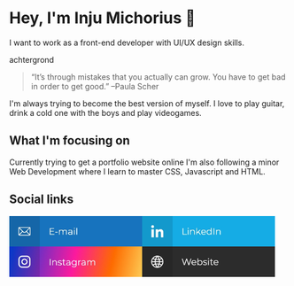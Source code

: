 # Hey, I'm Inju Michorius 👋
I want to work as a front-end developer with UI/UX design skills.

achtergrond

> “It’s through mistakes that you actually can grow. You have to get bad in order to get good.” –Paula Scher

I'm always trying to become the best version of myself. I love to play guitar, drink a cold one with the boys and play videogames.

## What I'm focusing on
Currently trying to get a portfolio website online
I'm also following a minor Web Development where I learn to master CSS, Javascript and HTML.

## Social links
<a href="inju.nl"><img src="e-mailButton.jpg" alt="Social media link to my e-mail adress" align="left" height="55" width="240" ></a>
<a href="inju.nl"><img src="linkedInButton.jpg" alt="Social media linm to my LinkedIn" align="left" height="55" width="240" ></a>
<a href="inju.nl"><img src="instagramButton.jpg" alt="Social media link to my Instagram" align="left" height="55" width="240" ></a>
<a href="inju.nl"><img src="websiteButton.jpg" alt="Link to my personal website!" align="left" height="55" width="240" ></a>
<!--
**InjuMichorius/InjuMichorius** is a ✨ _special_ ✨ repository because its `README.md` (this file) appears on your GitHub profile.

Here are some ideas to get you started:

- 🔭 I’m currently working on ...
- 🌱 I’m currently learning ...
- 👯 I’m looking to collaborate on ...
- 🤔 I’m looking for help with ...
- 💬 Ask me about ...
- 📫 How to reach me: ...
- 😄 Pronouns: ...
- ⚡ Fun fact: ...
-->
